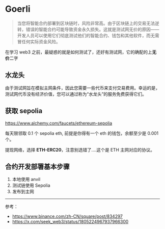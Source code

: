 # Goerli
>当您将智能合约部署到区块链时，风险非常高。由于区块链上的交易无法逆转，错误的智能合约可能导致资金永久损失。这就是测试网无价的原因——开发人员可以使用它们彻底测试他们的智能合约、钱包和其他软件，而无需冒任何实际资金风险。

在学习 web3 之前，最疑惑的就是如何测试了，还好有测试网，它的确配的上**无价**二字  

## 水龙头

由于测试网旨在模拟主网条件，因此您需要一些代币来支付交易费用。幸运的是，测试网代币没有经济价值，您可以通过称为“水龙头”的服务免费获得它们。

## 获取 sepolia 

https://www.alchemy.com/faucets/ethereum-sepolia

每天限领取 0.1 个 sepolia eth, 前提是你得有一个 eth 的钱包，余额至少是 0.001 个。

提现网络，选择 **ETH-ERC20**，注意别选错了....这个是 ETH 主网对应的协议。

## 合约开发部署基本步骤
1. 本地使用 anvil 
2. 测试链使用 Sepolia
3. 发布到主网

---
参考：
- https://www.binance.com/zh-CN/square/post/834297
- https://x.com/seek_web3/status/1805224967937966300